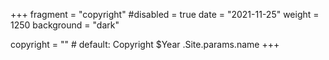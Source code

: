 +++
fragment = "copyright"
#disabled = true
date = "2021-11-25"
weight = 1250
background = "dark"

copyright = "" # default: Copyright $Year .Site.params.name
+++
